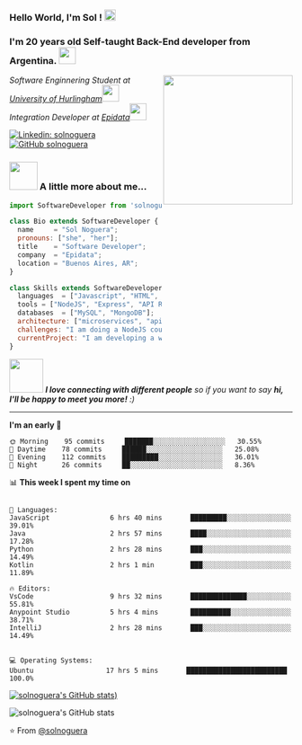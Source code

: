 ### Hello World, I'm Sol !  <img src="https://github.com/TheDudeThatCode/TheDudeThatCode/blob/master/Assets/Earth.gif" width="20px"> 

### I'm 20 years old Self-taught Back-End developer from Argentina. <img src="https://media.giphy.com/media/mGcNjsfWAjY5AEZNw6/giphy.gif" width="30px">


<img align='right' src="https://media.giphy.com/media/ieyl9zmCjO4b4t6qoY/giphy.gif" width="230">
<p><em>Software Enginnering Student at <a href="http://www.unahur.edu.ar/">University of Hurlingham</a><img src="https://media.giphy.com/media/fYSnHlufseco8Fh93Z/giphy.gif" width="30"></br>Integration Developer at <a href="https://epidata.net/">Epidata</a><img src="https://media.giphy.com/media/WUlplcMpOCEmTGBtBW/giphy.gif" width="30"> 
</em></p>

[![Linkedin: solnoguera](https://img.shields.io/badge/-solnoguera-blue?style=flat-square&logo=Linkedin&logoColor=white&link=https://www.linkedin.com/in/solnoguera/)](https://www.linkedin.com/in/solnoguera/)
[![GitHub solnoguera](https://img.shields.io/github/followers/thaiane?label=follow&style=social)](https://github.com/solnoguera)


### <img src="https://media.giphy.com/media/VgCDAzcKvsR6OM0uWg/giphy.gif" width="50"> A little more about me...  


```js
import SoftwareDeveloper from 'solnoguera';

class Bio extends SoftwareDeveloper {
  name     = "Sol Noguera";
  pronouns: ["she", "her"];
  title    = "Software Developer";
  company  = "Epidata";
  location = "Buenos Aires, AR";
}

class Skills extends SoftwareDeveloper {
  languages  = ["Javascript", "HTML", "CSS", "Python", "Java", "Mulesoft"];
  tools = ["NodeJS", "Express", "API Rests", "Unit Testing", "Git"];
  databases  = ["MySQL", "MongoDB"];
  architecture: ["microservices", "api-rest-development", "web-development"],
  challenges: "I am doing a NodeJS course and a Full-Stack Bootcamp"
  currentProject: "I am developing a web page for my family business!",
}
```
<img src="https://media.giphy.com/media/LnQjpWaON8nhr21vNW/giphy.gif" width="60"> <em><b>I love connecting with different people</b> so if you want to say <b>hi, I'll be happy to meet you more!</b> :)</em>

---

**I'm an early 🐤** 

```text
🌞 Morning    95 commits     ███████░░░░░░░░░░░░░░░░░░   30.55% 
🌆 Daytime    78 commits     ██████░░░░░░░░░░░░░░░░░░░   25.08% 
🌃 Evening    112 commits    █████████░░░░░░░░░░░░░░░░   36.01% 
🌙 Night      26 commits     ██░░░░░░░░░░░░░░░░░░░░░░░   8.36%

```


📊 **This week I spent my time on** 

```text

💬 Languages: 
JavaScript               6 hrs 40 mins       █████████░░░░░░░░░░░░░░░░   39.01% 
Java                     2 hrs 57 mins       ████░░░░░░░░░░░░░░░░░░░░░   17.28% 
Python                   2 hrs 28 mins       ███░░░░░░░░░░░░░░░░░░░░░░   14.49% 
Kotlin                   2 hrs 1 min         ███░░░░░░░░░░░░░░░░░░░░░░   11.89% 

🔥 Editors: 
VsCode                   9 hrs 32 mins       ██████████████░░░░░░░░░░░   55.81% 
Anypoint Studio          5 hrs 4 mins        ██████████░░░░░░░░░░░░░░░   38.71% 
IntelliJ                 2 hrs 28 mins       ███░░░░░░░░░░░░░░░░░░░░░░   14.49%


💻 Operating Systems: 
Ubuntu                  17 hrs 5 mins       █████████████████████████   100.0%

```

[![solnoguera's GitHub stats](https://github-readme-stats.vercel.app/api?username=solnoguera&show_icons=true&theme=radical&hide=contribs,stars,issues))](https://github.com/anuraghazra/github-readme-stats)

![solnoguera's GitHub stats](https://github-readme-stats.vercel.app/api/top-langs/?username=solnoguera&layout=compact&hide=Handlebars,CSS)


⭐️ From [@solnoguera](https://github.com/solnoguera)

<!--
**solnoguera/solnoguera** is a ✨ _special_ ✨ repository because its `README.md` (this file) appears on your GitHub profile.

Here are some ideas to get you started:

- 🔭 I’m currently working on ...
- 🌱 I’m currently learning ...
- 👯 I’m looking to collaborate on ...
- 🤔 I’m looking for help with ...
- 💬 Ask me about ...
- 📫 How to reach me: ...
- 😄 Pronouns: ...
- ⚡ Fun fact: ...
-->
